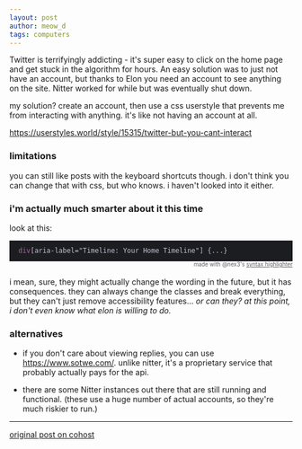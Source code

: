 ```yaml
---
layout: post
author: meow_d
tags: computers
---
```


Twitter is terrifyingly addicting - it's super easy to click on the home page and get stuck in the algorithm for hours. An easy solution was to just not have an account, but thanks to Elon you need an account to see anything on the site. Nitter worked for while but was eventually shut down.

my solution? create an account, then use a css userstyle that prevents me from interacting with anything. it's like not having an account at all.

https://userstyles.world/style/15315/twitter-but-you-cant-interact

### limitations
you can still like posts with the keyboard shortcuts though. i don't think you can change that with css, but who knows. i haven't looked into it either.

### i'm actually much smarter about it this time
look at this:

<pre style="background-color:rgb(28, 29, 33);color:rgb(192, 197, 206);position:relative;padding:0;line-height:1.2rem;margin-bottom:0"><code style="padding:0 16px;display:block;margin-bottom:9px;margin-top:9px"><span style=""><span style="color: rgb(180, 94, 164)">div</span><span style="">[aria-label=&quot;Timeline: Your Home Timeline&quot;]</span> {...}</span></span></code></pre><div style="text-align: right; font-size: min(1.87vw, 70%); opacity: 0.7; margin-bottom: 1.7142857em;">made with @nex3's <a href="https://nex3.github.io/cohost-highlight">syntax highlighter</a></div>

i mean, sure, they might actually change the wording in the future, but it has consequences. they can always change the classes and break everything, but they can't just remove accessibility features... _or can they? at this point, i don't even know what elon is willing to do._

### alternatives
- if you don't care about viewing replies, you can use https://www.sotwe.com/. unlike nitter, it's a proprietary service that probably actually pays for the api.

- there are some Nitter instances out there that are still running and functional. (these use a huge number of actual accounts, so they're much riskier to run.)

---

[original post on cohost](https://cohost.org/meow-d/post/5143158-twitter-but-you-can/)
